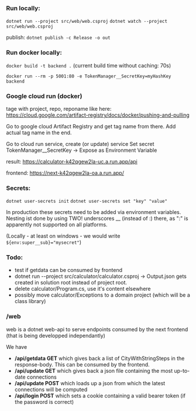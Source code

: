 ### Run locally:

`dotnet run --project src/web/web.csproj`
`dotnet watch --project src/web/web.csproj`

publish:
`dotnet publish -c Release -o out`

### Run docker locally:

`docker build -t backend .`
(current build time without caching: 70s)

`docker run --rm -p 5001:80 -e TokenManager__SecretKey=myHashKey backend`


### Google cloud run (docker)

tage with project, repo, reponame like here:
https://cloud.google.com/artifact-registry/docs/docker/pushing-and-pulling

Go to google cloud Artifact Registry and get tag name from there. Add actual tag name in the end.

Go to cloud run service, create (or update) service
Set secret TokenManager__SecretKey -> Expose as Environment Variable

result:
https://calculator-k42qgew2la-uc.a.run.app/api

frontend:
https://next-k42qgew2la-oa.a.run.app/


### Secrets:

`dotnet user-secrets init`
`dotnet user-secrets set "key" "value"`

In production these secrets need to be added via environment variables. Nesting ist done by using TWO! underscores __ (instead of :) there, as ":" is apparently not supported on all platforms.

(Locally - at least on windows - we would write `${env:super__sub}="mysecret"`)

### Todo:

 - test if getdata can be consumed by frontend 
 - dotnet run --project src/calculator/calculator.csproj -> Output.json gets created in solution root instead of project root.
 - delete calculator/Program.cs, use it's content elsewhere
 - possibly move calculator/Exceptions to a domain project (which will be a class library)

### /web

web is a dotnet web-api to serve endpoints consumed by the next frontend (that is being developped independantly)

We have
 - **/api/getdata GET** which gives back a list of CityWithStringSteps in the response-body. This can be consumed by the frontend.
 - **/api/update GET** which gives back a json file containing the most up-to-date connections
 - **/api/update POST** which loads up a json from which the latest connections will be computed
 - **/api/login POST** which sets a cookie containing a valid bearer token (if the password is correct)